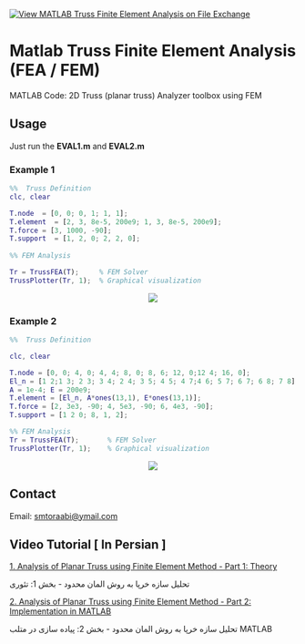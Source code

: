 [![View MATLAB Truss Finite Element Analysis on File Exchange](https://www.mathworks.com/matlabcentral/images/matlab-file-exchange.svg)](https://de.mathworks.com/matlabcentral/fileexchange/86548-matlab-truss-finite-element-analysis)

# Matlab Truss Finite Element Analysis (FEA / FEM) 

MATLAB Code: 2D Truss (planar truss) Analyzer toolbox using FEM 
	

## Usage

Just run the **EVAL1.m** and **EVAL2.m**

### Example 1

``` MATLAB
%%  Truss Definition
clc, clear

T.node  = [0, 0; 0, 1; 1, 1];
T.element  = [2, 3, 8e-5, 200e9; 1, 3, 8e-5, 200e9];
T.force = [3, 1000, -90]; 
T.support  = [1, 2, 0; 2, 2, 0];
           
%% FEM Analysis 

Tr = TrussFEA(T);     % FEM Solver 
TrussPlotter(Tr, 1);  % Graphical visualization

```
<p align="center">
  <img src="../master/image/Truss1.png" />
</p>

### Example 2

``` MATLAB
%%  Truss Definition

clc, clear

T.node = [0, 0; 4, 0; 4, 4; 8, 0; 8, 6; 12, 0;12 4; 16, 0];
El_n = [1 2;1 3; 2 3; 3 4; 2 4; 3 5; 4 5; 4 7;4 6; 5 7; 6 7; 6 8; 7 8];
A = 1e-4; E = 200e9;
T.element = [El_n, A*ones(13,1), E*ones(13,1)];
T.force = [2, 3e3, -90; 4, 5e3, -90; 6, 4e3, -90];
T.support = [1 2 0; 8, 1, 2];

%% FEM Analysis 
Tr = TrussFEA(T); 		% FEM Solver 
TrussPlotter(Tr, 1);	% Graphical visualization

```
<p align="center">
  <img src="../master/image/Truss2.png" />
</p>

## Contact
Email: smtoraabi@ymail.com


## Video Tutorial [ In Persian ]

[1. Analysis of Planar Truss using Finite Element Method - Part 1: Theory](https://www.aparat.com/v/0ZBFo)

تحلیل سازه خرپا به روش المان محدود - بخش 1: تئوری

[2. Analysis of Planar Truss using Finite Element Method - Part 2: Implementation in MATLAB](https://www.aparat.com/v/JoERK)

تحلیل سازه خرپا به روش المان محدود - بخش 2: پیاده سازی در متلب MATLAB
